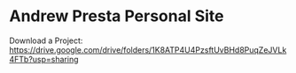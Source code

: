 # Andrew Presta Personal Site
Download a Project: https://drive.google.com/drive/folders/1K8ATP4U4PzsftUvBHd8PuqZeJVLk4FTb?usp=sharing